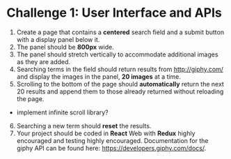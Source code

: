 # Challenge 1: User Interface and APIs

1. Create a page that contains a **centered** search field and a submit button with a display panel below it.
2. The panel should be **800px** wide.
3. The panel should stretch vertically to accommodate additional images as they are added.
4. Searching terms in the field should return results from http://giphy.com/ and display the images in the panel, **20 images** at a time.
5. Scrolling to the bottom of the page should **automatically** return the next 20 results and append them to those already returned without reloading the page.

- implement infinite scroll library?

6. Searching a new term should **reset** the results.
7. Your project should be coded in **React** Web with **Redux** highly encouraged and testing highly encouraged. Documentation for the giphy API can be found here: https://developers.giphy.com/docs/.